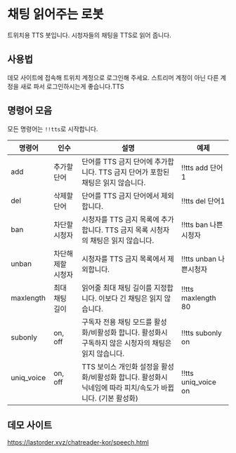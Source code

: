# 채팅 읽어주는 로봇
트위치용 TTS 봇입니다. 시청자들의 채팅을 TTS로 읽어 줍니다.

## 사용법
데모 사이트에 접속해 트위치 계정으로 로그인해 주세요. 스트리머 계정이 아닌 다른 계정을 새로 파서 로그인하시는게 좋습니다.TTS

## 명령어 모음
모든 명령어는 `!!tts`로 시작합니다.

| 명령어    | 인수              | 설명                                                                                                  | 예제                   |
|-----------|-------------------|-------------------------------------------------------------------------------------------------------|------------------------|
| add       | 추가할 단어       | 단어를 TTS 금지 단어에 추가합니다. TTS 금지 단어가 포함된 채팅은 읽지 않습니다.                       | !!tts add 단어1        |
| del       | 삭제할 단어       | 단어를 TTS 금지 단어에서 제외합니다.                                                                  | !!tts del 단어1        |
| ban       | 차단할 시청자     | 시청자를 TTS 금지 목록에 추가합니다. TTS 금지 목록 시청자의 채팅은 읽지 않습니다.                     | !!tts ban 나쁜시청자   |
| unban     | 차단해제할 시청자 | 시청자를 TTS 금지 목록에서 제외합니다.                                                                | !!tts unban 나쁜시청자 |
| maxlength | 최대 채팅 길이    | 읽어줄 최대 채팅 길이를 지정합니다. 이보다 긴 채팅은 읽지 않습니다.                                   | !!tts maxlength 80     |
| subonly   | on, off           | 구독자 전용 채팅 모드를 활성화/비활성화 합니다. 활성화시 구독하지 않은 시청자의 채팅은 읽지 않습니다. | !!tts subonly on       |
| uniq_voice   | on, off           | TTS 보이스 개인화 설정을 활성화/비활성화 합니다. 활성화시 닉네임에 따라 피치/속도가 바뀝니다. (기본 활성화) | !!tts uniq_voice on       |

## 데모 사이트
https://lastorder.xyz/chatreader-kor/speech.html
